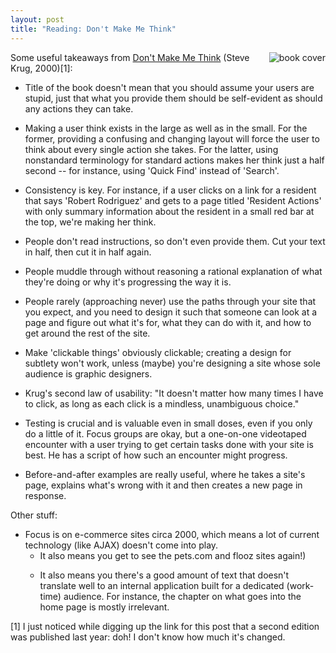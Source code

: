 ```yaml
---
layout: post
title: "Reading: Don't Make Me Think"
---
```




<img src="http://www.cwinters.com/images/blog/dont_make_me_think.jpg" align="right" alt="book cover" />

<p>Some useful takeaways from 
<a href="http://www.amazon.com/Dont-Make-Think-Approach-Usability/dp/0789723107/">Don't Make Me Think</a> (Steve Krug, 2000)[1]:</p>

<p><ul>
  <li>Title of the book doesn't mean that you should assume your users
 are stupid, just that what you provide them should be self-evident as
 should any actions they can take.</li>

<p>  <li>Making a user think exists in the large as well as in the
 small. For the former, providing a confusing and changing layout will
 force the user to think about every single action she takes. For the
 latter, using nonstandard terminology for standard actions makes her
 think just a half second -- for instance, using 'Quick Find' instead
 of 'Search'.</li>

<p>  <li>Consistency is key. For instance, if a user clicks on a link for a
 resident that says 'Robert Rodriguez' and gets to a page titled
 'Resident Actions' with only summary information about the resident
 in a small red bar at the top, we're making her think.</li>

<p>  <li>People don't read instructions, so don't even provide them. Cut
 your text in half, then cut it in half again.</li>

<p>  <li>People muddle through without reasoning a rational explanation of
 what they're doing or why it's progressing the way it is.</li>

<p>  <li>People rarely (approaching never) use the paths through your site 
 that you expect, and you need to design it such that someone can look 
 at a page and figure out what it's for, what they can do with it, and 
 how to get around the rest of the site.</li>

<p>  <li>Make 'clickable things' obviously clickable; creating a design for
 subtlety won't work, unless (maybe) you're designing a site whose
 sole audience is graphic designers.</li>

<p>  <li>Krug's second law of usability: "It doesn't matter how many times I
 have to click, as long as each click is a mindless, unambiguous
 choice."</li>

<p>  <li>Testing is crucial and is valuable even in small doses, even if you
 only do a little of it. Focus groups are okay, but a one-on-one
 videotaped encounter with a user trying to get certain tasks done
 with your site is best. He has a script of how such an encounter
 might progress.</li>

<p>  <li>Before-and-after examples are really useful, where he takes a
 site's page, explains what's wrong with it and then creates a new
 page in response.</li>

<p></ul>

<p>Other stuff:</p>

<p><ul>
  <li>Focus is on e-commerce sites circa 2000, which means a lot of
  current technology (like AJAX) doesn't come into play. <br />
  <ul>
    <li>It also means you get to see the pets.com and flooz sites again!)</li>

<p>    <li>It also means you there's a good amount of text that doesn't
    translate well to an internal application built for a dedicated
    (work-time) audience. For instance, the chapter on what goes into
    the home page is mostly irrelevant.</li>
  </ul>
  </li>
</ul>

<p>[1] I just noticed while digging up the link for this post that a second 
edition was published last year: doh! I don't know how much it's changed.</p>


